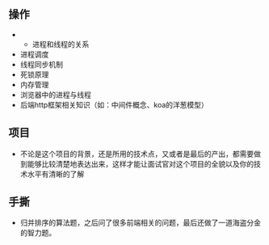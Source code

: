 ## 操作
-   - 进程和线程的关系
  - 进程调度
  - 线程同步机制
  - 死锁原理
  - 内存管理
  - 浏览器中的进程与线程
  - 后端http框架相关知识（如：中间件概念、koa的洋葱模型）
## 项目
- 不论是这个项目的背景，还是所用的技术点，又或者是最后的产出，都需要做到能够比较清楚地表达出来，这样才能让面试官对这个项目的全貌以及你的技术水平有清晰的了解
## 手撕
- 归并排序的算法题，之后问了很多前端相关的问题，最后还做了一道海盗分金的智力题。